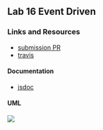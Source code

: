 ## Lab 16 Event Driven 

### Links and Resources
* [submission PR](https://github.com/401-advanced-javascript-felipe/lab16-eventDriven/pull/1)
* [travis](https://travis-ci.com/401-advanced-javascript-felipe/lab16-eventDriven/builds/115902319)

#### Documentation
* [jsdoc](./docs)

#### UML
![](./assets/----.jpg)